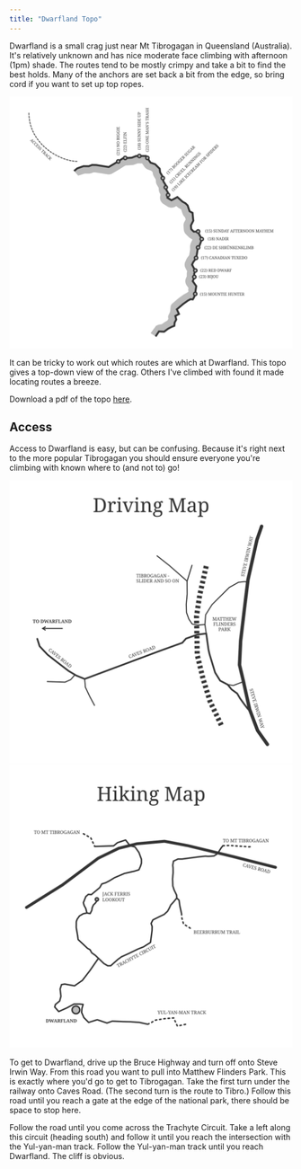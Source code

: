 ```yaml
---
title: "Dwarfland Topo"
---
```


Dwarfland is a small crag just near Mt Tibrogagan in Queensland (Australia).
It's relatively unknown and has nice moderate face climbing with afternoon (1pm) shade.
The routes tend to be mostly crimpy and take a bit to find the best holds.
Many of the anchors are set back a bit from the edge, so bring cord if you want to set up top ropes.

![](dwarfland-topo.png)

It can be tricky to work out which routes are which at Dwarfland.
This topo gives a top-down view of the crag.
Others I've climbed with found it made locating routes a breeze.

Download a pdf of the topo [here](dwarfland.pdf).

## Access

Access to Dwarfland is easy, but can be confusing.
Because it's right next to the more popular Tibrogagan you should ensure everyone you're climbing with known where to (and not to) go!

<div class="two-image"><img src="dwarfland-driving.png"><img src="dwarfland-hiking.png"></div>

To get to Dwarfland, drive up the Bruce Highway and turn off onto Steve Irwin Way.
From this road you want to pull into Matthew Flinders Park.
This is exactly where you'd go to get to Tibrogagan.
Take the first turn under the railway onto Caves Road.
(The second turn is the route to Tibro.)
Follow this road until you reach a gate at the edge of the national park, there should be space to stop here.

Follow the road until you come across the Trachyte Circuit.
Take a left along this circuit (heading south) and follow it until you reach the intersection with the Yul-yan-man track.
Follow the Yul-yan-man track until you reach Dwarfland.
The cliff is obvious.
